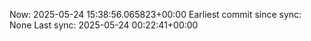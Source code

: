 Now: 2025-05-24 15:38:56.065823+00:00 Earliest commit since sync: None Last sync: 2025-05-24 00:22:41+00:00
